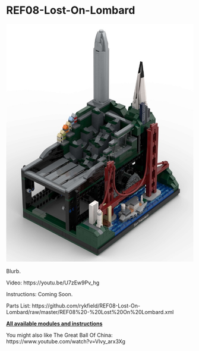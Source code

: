 <a name="README"></a>
# REF08-Lost-On-Lombard
<img width="540" height="640" src="https://github.com/rykfield/REF08-Lost-On-Lombard/raw/master/Lost%20On%20Lombard%20Banner.jpg">
<BR>

Blurb.

<P>Video: https://youtu.be/U7zEw9Pv_hg
<P>Instructions: Coming Soon.
<P>Parts List: https://github.com/rykfield/REF08-Lost-On-Lombard/raw/master/REF08%20-%20Lost%20On%20Lombard.xml

<P><a href="https://github.com/rykfield/REF00-Module-Overview"><B>All available modules and instructions</b></a>

<P>You might also like The Great Ball Of China: https://www.youtube.com/watch?v=Vlvy_arx3Xg